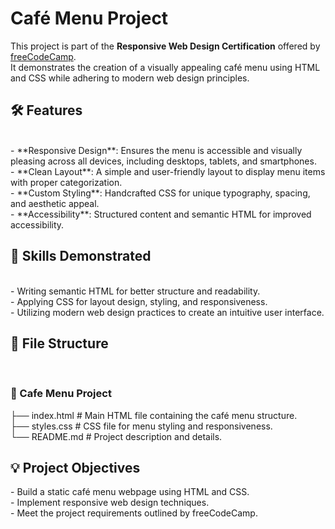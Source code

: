 
<h1>Café Menu Project </h1>

This project is part of the **Responsive Web Design Certification** offered by [freeCodeCamp](https://www.freecodecamp.org/). <br>
It demonstrates the creation of a visually appealing café menu using HTML and CSS while adhering to modern web design principles. <br>

<h2> 🛠️ Features  </h2><br>
- **Responsive Design**: Ensures the menu is accessible and visually pleasing across all devices, including desktops, tablets, and smartphones.  <br>
- **Clean Layout**: A simple and user-friendly layout to display menu items with proper categorization.  <br>
- **Custom Styling**: Handcrafted CSS for unique typography, spacing, and aesthetic appeal.  <br>
- **Accessibility**: Structured content and semantic HTML for improved accessibility.  <br>

<h2>🚀 Skills Demonstrated </h2> <br>
- Writing semantic HTML for better structure and readability.  <br>
- Applying CSS for layout design, styling, and responsiveness.  <br>
- Utilizing modern web design practices to create an intuitive user interface. <br>

<h2>📄 File Structure </h2>  <br>

<h3>📁 Cafe Menu Project </h3> 
├── index.html   # Main HTML file containing the café menu structure.  <br>
├── styles.css   # CSS file for menu styling and responsiveness.  <br>
└── README.md    # Project description and details.  <br>


<h2>💡 Project Objectives  </h2>
- Build a static café menu webpage using HTML and CSS.  <br>
- Implement responsive web design techniques.  <br>
- Meet the project requirements outlined by freeCodeCamp.  <br>


